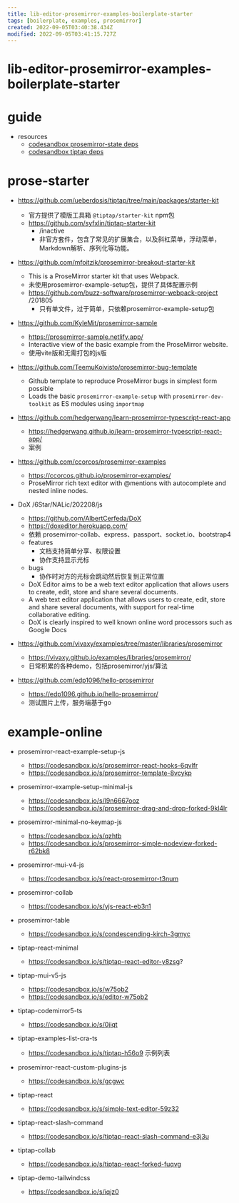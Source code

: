 ```yaml
---
title: lib-editor-prosemirror-examples-boilerplate-starter
tags: [boilerplate, examples, prosemirror]
created: 2022-09-05T03:40:38.434Z
modified: 2022-09-05T03:41:15.727Z
---
```


# lib-editor-prosemirror-examples-boilerplate-starter

# guide

- resources
  - [codesandbox prosemirror-state deps](https://codesandbox.io/examples/package/prosemirror-state)
  - [codesandbox tiptap deps](https://codesandbox.io/examples/package/@tiptap/core)
# prose-starter
- https://github.com/ueberdosis/tiptap/tree/main/packages/starter-kit
  - 官方提供了模版工具箱 `@tiptap/starter-kit` npm包
  - https://github.com/syfxlin/tiptap-starter-kit
    - /inactive
    - 非官方套件，包含了常见的扩展集合，以及斜杠菜单，浮动菜单，Markdown解析、序列化等功能。

- https://github.com/mfoitzik/prosemirror-breakout-starter-kit
  - This is a ProseMirror starter kit that uses Webpack.
  - 未使用prosemirror-example-setup包，提供了具体配置示例
  - https://github.com/buzz-software/prosemirror-webpack-project /201805
    - 只有单文件，过于简单，只依赖prosemirror-example-setup包
- https://github.com/KyleMit/prosemirror-sample
  - https://prosemirror-sample.netlify.app/
  - Interactive view of the basic example from the ProseMirror website.
  - 使用vite版和无需打包的js版

- https://github.com/TeemuKoivisto/prosemirror-bug-template
  - Github template to reproduce ProseMirror bugs in simplest form possible
  - Loads the basic `prosemirror-example-setup` with `prosemirror-dev-toolkit` as ES modules using `importmap`

- https://github.com/hedgerwang/learn-prosemirror-typescript-react-app
  - https://hedgerwang.github.io/learn-prosemirror-typescript-react-app/
  - 案例

- https://github.com/ccorcos/prosemirror-examples
  - https://ccorcos.github.io/prosemirror-examples/
  - ProseMirror rich text editor with @mentions with autocomplete and nested inline nodes.

- DoX /6Star/NALic/202208/js
  - https://github.com/AlbertCerfeda/DoX
  - https://doxeditor.herokuapp.com/
  - 依赖 prosemirror-collab、express、passport、socket.io、bootstrap4
  - features
    - 文档支持简单分享、权限设置
    - 协作支持显示光标
  - bugs
    - 协作时对方的光标会跳动然后恢复到正常位置
  - DoX Editor aims to be a web text editor application that allows users to create, edit, store and share several documents.
  - A web text editor application that allows users to create, edit, store and share several documents, with support for real-time collaborative editing.
  - DoX is clearly inspired to well known online word processors such as Google Docs

- https://github.com/vivaxy/examples/tree/master/libraries/prosemirror
  - https://vivaxy.github.io/examples/libraries/prosemirror/
  - 日常积累的各种demo，包括prosemirror/yjs/算法

- https://github.com/edp1096/hello-prosemirror
  - https://edp1096.github.io/hello-prosemirror/
  - 测试图片上传，服务端基于go
# example-online
- prosemirror-react-example-setup-js
  - https://codesandbox.io/s/prosemirror-react-hooks-6qvlfr
  - https://codesandbox.io/s/prosemirror-template-8vcykp

- prosemirror-example-setup-minimal-js
  - https://codesandbox.io/s/l9n6667ooz
  - https://codesandbox.io/s/prosemirror-drag-and-drop-forked-9kl4lr

- prosemirror-minimal-no-keymap-js
  - https://codesandbox.io/s/qzhtb
  - https://codesandbox.io/s/prosemirror-simple-nodeview-forked-r62bk8

- prosemirror-mui-v4-js
  - https://codesandbox.io/s/react-prosemirror-t3num

- prosemirror-collab
  - https://codesandbox.io/s/yjs-react-eb3n1

- prosemirror-table
  - https://codesandbox.io/s/condescending-kirch-3gmyc

- tiptap-react-minimal
  - https://codesandbox.io/s/tiptap-react-editor-y8zsg?

- tiptap-mui-v5-js
  - https://codesandbox.io/s/w75ob2
  - https://codesandbox.io/s/editor-w75ob2

- tiptap-codemirror5-ts
  - https://codesandbox.io/s/0jiqt

- tiptap-examples-list-cra-ts
  - https://codesandbox.io/s/tiptap-h56o9 示例列表

- prosemirror-react-custom-plugins-js
  - https://codesandbox.io/s/gcgwc

- tiptap-react
  - https://codesandbox.io/s/simple-text-editor-59z32

- tiptap-react-slash-command
  - https://codesandbox.io/s/tiptap-react-slash-command-e3j3u

- tiptap-collab
  - https://codesandbox.io/s/tiptap-react-forked-fuqvg

- tiptap-demo-tailwindcss
  - https://codesandbox.io/s/iqjz0
